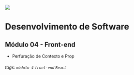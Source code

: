 ![](https://i.imgur.com/xG74tOh.png)

# Desenvolvimento de Software

## Módulo 04 - Front-end

- Perfuração de Contexto e Prop

###### tags: `módulo 4` `front-end` `React`
